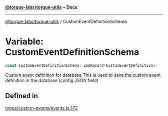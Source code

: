 [**@torque-labs/torque-utils**](../README.md) • **Docs**

***

[@torque-labs/torque-utils](../README.md) / CustomEventDefinitionSchema

# Variable: CustomEventDefinitionSchema

```ts
const CustomEventDefinitionSchema: ZodRecord<CustomEventDefinition>;
```

Custom event definition for database
This is used to save the custom event definition in the database (config JSON field)

## Defined in

[types/custom-events/events.ts:172](https://github.com/torque-labs/torque-utils/blob/fcba00c7b8994c0932484e8f489988b91291c603/types/custom-events/events.ts#L172)
